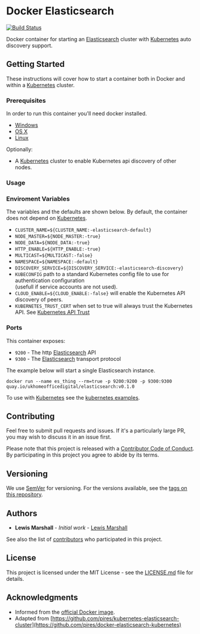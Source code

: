 # Docker Elasticsearch

[![Build Status](https://travis-ci.org/UKHomeOffice/docker-elasticsearch.svg?branch=master)](https://travis-ci.org/UKHomeOffice/docker-elasticsearch)

Docker container for starting an [Elasticsearch](https://www.elastic.co/products/elasticsearch) cluster with [Kubernetes](http://kubernetes.io/) auto discovery support.

## Getting Started

These instructions will cover how to start a container both in Docker and within a [Kubernetes](http://kubernetes.io/) cluster.

### Prerequisites

In order to run this container you'll need docker installed.

* [Windows](https://docs.docker.com/windows/started)
* [OS X](https://docs.docker.com/mac/started/)
* [Linux](https://docs.docker.com/linux/started/)

Optionally:

* A [Kubernetes](http://kubernetes.io/) cluster to enable Kubernetes api discovery of other nodes.

### Usage

### Enviroment Variables

The variables and the defaults are shown below.
By default, the container does not depend on [Kubernetes](http://kubernetes.io/). 

* `CLUSTER_NAME=${CLUSTER_NAME:-elasticsearch-default}`
* `NODE_MASTER=${NODE_MASTER:-true}`
* `NODE_DATA=${NODE_DATA:-true}`
* `HTTP_ENABLE=${HTTP_ENABLE:-true}`
* `MULTICAST=${MULTICAST:-false}`
* `NAMESPACE=${NAMESPACE:-default}`
* `DISCOVERY_SERVICE=${DISCOVERY_SERVICE:-elasticsearch-discovery}`
* `KUBECONFIG` path to a standard Kubernetes config file to use for authentication configuration  
   (usefull if service accounts are not used).
* `CLOUD_ENABLE=${CLOUD_ENABLE:-false}` will enable the Kubernetes API discovery of peers.
* `KUBERNETES_TRUST_CERT` when set to true will always trust the Kubernetes API. See [Kubernetes API Trust](examples/kubernetes.md#kubernetes-api-trust)


### Ports

This container exposes:

* `9200` - The http [Elasticsearch](https://www.elastic.co/products/elasticsearch) API
* `9300` - The [Elasticsearch](https://www.elastic.co/products/elasticsearch) transport protocol

The example below will start a single Elasticsearch instance.

```
docker run --name es_thing --rm=true -p 9200:9200 -p 9300:9300 quay.io/ukhomeofficedigital/elasticsearch:v0.1.0 
```

To use with [Kubernetes](http://kubernetes.io/) see the [kubernetes examples](examples/kubernetes.md).


## Contributing

Feel free to submit pull requests and issues. If it's a particularly large PR, you may wish to discuss
it in an issue first.

Please note that this project is released with a [Contributor Code of Conduct](code_of_conduct.md). 
By participating in this project you agree to abide by its terms.

## Versioning

We use [SemVer](http://semver.org/) for versioning. For the versions available, see the 
[tags on this repository](https://github.com/UKHomeOffice/docker-elasticsearch/tags). 

## Authors

* **Lewis Marshall** - *Initial work* - [Lewis Marshall](https://github.com/LewisMarshall)

See also the list of [contributors](https://github.com/UKHomeOffice/docker-elasticsearch/contributors) who 
participated in this project.

## License

This project is licensed under the MIT License - see the [LICENSE.md](LICENSE.md) file for details.

## Acknowledgments

* Informed from the [official Docker image](https://hub.docker.com/_/elasticsearch/).
* Adapted from [https://github.com/pires/kubernetes-elasticsearch-cluster](https://github.com/pires/docker-elasticsearch-kubernetes)
